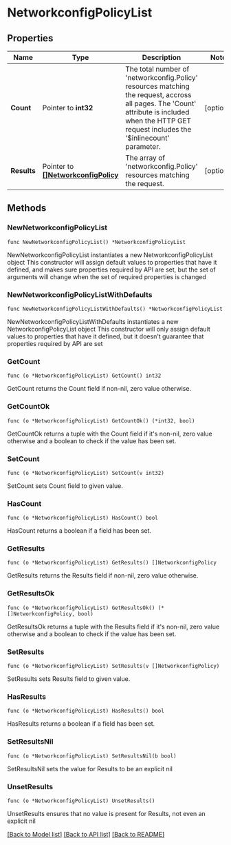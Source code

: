 # NetworkconfigPolicyList

## Properties

Name | Type | Description | Notes
------------ | ------------- | ------------- | -------------
**Count** | Pointer to **int32** | The total number of &#39;networkconfig.Policy&#39; resources matching the request, accross all pages. The &#39;Count&#39; attribute is included when the HTTP GET request includes the &#39;$inlinecount&#39; parameter. | [optional] 
**Results** | Pointer to [**[]NetworkconfigPolicy**](networkconfig.Policy.md) | The array of &#39;networkconfig.Policy&#39; resources matching the request. | [optional] 

## Methods

### NewNetworkconfigPolicyList

`func NewNetworkconfigPolicyList() *NetworkconfigPolicyList`

NewNetworkconfigPolicyList instantiates a new NetworkconfigPolicyList object
This constructor will assign default values to properties that have it defined,
and makes sure properties required by API are set, but the set of arguments
will change when the set of required properties is changed

### NewNetworkconfigPolicyListWithDefaults

`func NewNetworkconfigPolicyListWithDefaults() *NetworkconfigPolicyList`

NewNetworkconfigPolicyListWithDefaults instantiates a new NetworkconfigPolicyList object
This constructor will only assign default values to properties that have it defined,
but it doesn't guarantee that properties required by API are set

### GetCount

`func (o *NetworkconfigPolicyList) GetCount() int32`

GetCount returns the Count field if non-nil, zero value otherwise.

### GetCountOk

`func (o *NetworkconfigPolicyList) GetCountOk() (*int32, bool)`

GetCountOk returns a tuple with the Count field if it's non-nil, zero value otherwise
and a boolean to check if the value has been set.

### SetCount

`func (o *NetworkconfigPolicyList) SetCount(v int32)`

SetCount sets Count field to given value.

### HasCount

`func (o *NetworkconfigPolicyList) HasCount() bool`

HasCount returns a boolean if a field has been set.

### GetResults

`func (o *NetworkconfigPolicyList) GetResults() []NetworkconfigPolicy`

GetResults returns the Results field if non-nil, zero value otherwise.

### GetResultsOk

`func (o *NetworkconfigPolicyList) GetResultsOk() (*[]NetworkconfigPolicy, bool)`

GetResultsOk returns a tuple with the Results field if it's non-nil, zero value otherwise
and a boolean to check if the value has been set.

### SetResults

`func (o *NetworkconfigPolicyList) SetResults(v []NetworkconfigPolicy)`

SetResults sets Results field to given value.

### HasResults

`func (o *NetworkconfigPolicyList) HasResults() bool`

HasResults returns a boolean if a field has been set.

### SetResultsNil

`func (o *NetworkconfigPolicyList) SetResultsNil(b bool)`

 SetResultsNil sets the value for Results to be an explicit nil

### UnsetResults
`func (o *NetworkconfigPolicyList) UnsetResults()`

UnsetResults ensures that no value is present for Results, not even an explicit nil

[[Back to Model list]](../README.md#documentation-for-models) [[Back to API list]](../README.md#documentation-for-api-endpoints) [[Back to README]](../README.md)


